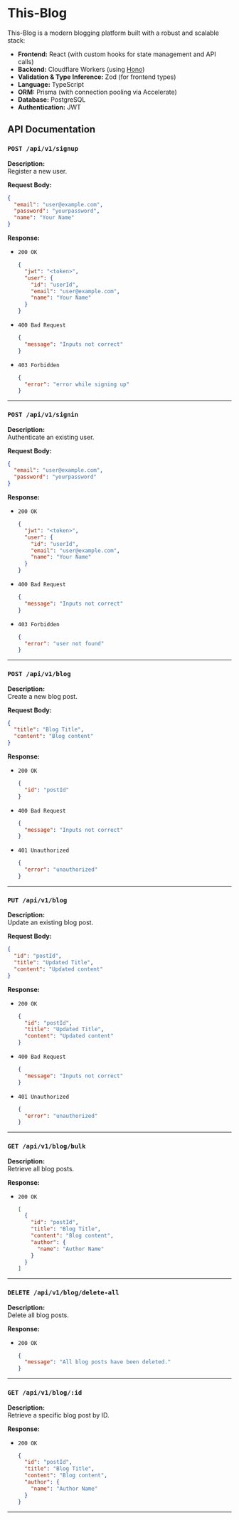 # This-Blog

This-Blog is a modern blogging platform built with a robust and scalable stack:

- **Frontend:** React (with custom hooks for state management and API calls)
- **Backend:** Cloudflare Workers (using [Hono](https://hono.dev/))
- **Validation & Type Inference:** Zod (for frontend types)
- **Language:** TypeScript
- **ORM:** Prisma (with connection pooling via Accelerate)
- **Database:** PostgreSQL
- **Authentication:** JWT

## API Documentation

### `POST /api/v1/signup`

**Description:**  
Register a new user.

**Request Body:**
```json
{
  "email": "user@example.com",
  "password": "yourpassword",
  "name": "Your Name"
}
```

**Response:**
- `200 OK`
  ```json
  {
    "jwt": "<token>",
    "user": {
      "id": "userId",
      "email": "user@example.com",
      "name": "Your Name"
    }
  }
  ```
- `400 Bad Request`
  ```json
  {
    "message": "Inputs not correct"
  }
  ```
- `403 Forbidden`
  ```json
  {
    "error": "error while signing up"
  }
  ```

---

### `POST /api/v1/signin`

**Description:**  
Authenticate an existing user.

**Request Body:**
```json
{
  "email": "user@example.com",
  "password": "yourpassword"
}
```

**Response:**
- `200 OK`
  ```json
  {
    "jwt": "<token>",
    "user": {
      "id": "userId",
      "email": "user@example.com",
      "name": "Your Name"
    }
  }
  ```
- `400 Bad Request`
  ```json
  {
    "message": "Inputs not correct"
  }
  ```
- `403 Forbidden`
  ```json
  {
    "error": "user not found"
  }
  ```

---

### `POST /api/v1/blog`

**Description:**  
Create a new blog post.

**Request Body:**
```json
{
  "title": "Blog Title",
  "content": "Blog content"
}
```

**Response:**
- `200 OK`
  ```json
  {
    "id": "postId"
  }
  ```
- `400 Bad Request`
  ```json
  {
    "message": "Inputs not correct"
  }
  ```
- `401 Unauthorized`
  ```json
  {
    "error": "unauthorized"
  }
  ```

---

### `PUT /api/v1/blog`

**Description:**  
Update an existing blog post.

**Request Body:**
```json
{
  "id": "postId",
  "title": "Updated Title",
  "content": "Updated content"
}
```

**Response:**
- `200 OK`
  ```json
  {
    "id": "postId",
    "title": "Updated Title",
    "content": "Updated content"
  }
  ```
- `400 Bad Request`
  ```json
  {
    "message": "Inputs not correct"
  }
  ```
- `401 Unauthorized`
  ```json
  {
    "error": "unauthorized"
  }
  ```

---

### `GET /api/v1/blog/bulk`

**Description:**  
Retrieve all blog posts.

**Response:**
- `200 OK`
  ```json
  [
    {
      "id": "postId",
      "title": "Blog Title",
      "content": "Blog content",
      "author": {
        "name": "Author Name"
      }
    }
  ]
  ```

---

### `DELETE /api/v1/blog/delete-all`

**Description:**  
Delete all blog posts.

**Response:**
- `200 OK`
  ```json
  {
    "message": "All blog posts have been deleted."
  }
  ```

---

### `GET /api/v1/blog/:id`

**Description:**  
Retrieve a specific blog post by ID.

**Response:**
- `200 OK`
  ```json
  {
    "id": "postId",
    "title": "Blog Title",
    "content": "Blog content",
    "author": {
      "name": "Author Name"
    }
  }
  ```

---